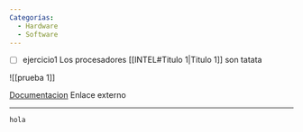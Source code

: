 ```yaml
---
Categorías:
  - Hardware
  - Software
---
```


- [ ] ejercicio1
Los procesadores [[INTEL#Titulo 1|Titulo 1]] son tatata

![[prueba 1]]

[Documentacion](https://google.es) Enlace externo

---

```python
hola
```